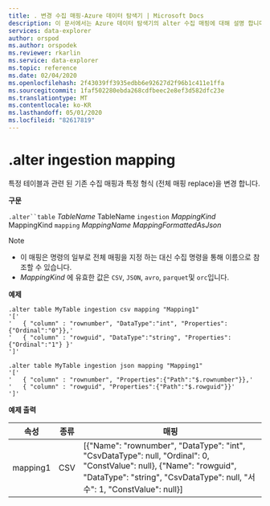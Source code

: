 ```yaml
---
title: . 변경 수집 매핑-Azure 데이터 탐색기 | Microsoft Docs
description: 이 문서에서는 Azure 데이터 탐색기의 alter 수집 매핑에 대해 설명 합니다.
services: data-explorer
author: orspod
ms.author: orspodek
ms.reviewer: rkarlin
ms.service: data-explorer
ms.topic: reference
ms.date: 02/04/2020
ms.openlocfilehash: 2f43039ff3935edbb6e92627d2f96b1c411e1ffa
ms.sourcegitcommit: 1faf502280ebda268cdfbeec2e8ef3d582dfc23e
ms.translationtype: MT
ms.contentlocale: ko-KR
ms.lasthandoff: 05/01/2020
ms.locfileid: "82617819"
---
```

# <a name="alter-ingestion-mapping"></a>.alter ingestion mapping

특정 테이블과 관련 된 기존 수집 매핑과 특정 형식 (전체 매핑 replace)을 변경 합니다.

**구문**

`.alter``table` *TableName* TableName `ingestion` *MappingKind* MappingKind `mapping` *MappingName* *MappingFormattedAsJson*

> [!NOTE]
> * 이 매핑은 명령의 일부로 전체 매핑을 지정 하는 대신 수집 명령을 통해 이름으로 참조할 수 있습니다.
> * _MappingKind_ 에 유효한 값은 `CSV`, `JSON`, `avro`, `parquet`및 `orc`입니다.

**예제** 
 
```kusto
.alter table MyTable ingestion csv mapping "Mapping1"
'['
'   { "column" : "rownumber", "DataType":"int", "Properties":{"Ordinal":"0"}},'
'   { "column" : "rowguid", "DataType":"string", "Properties":{"Ordinal":"1"} }'
']'

.alter table MyTable ingestion json mapping "Mapping1"
'['
'   { "column" : "rownumber", "Properties":{"Path":"$.rownumber"}},'
'   { "column" : "rowguid", "Properties":{"Path":"$.rowguid"}}'
']'
```

**예제 출력**

| 속성     | 종류 | 매핑                                                                                                                                                                          |
|----------|------|----------------------------------------------------------------------------------------------------------------------------------------------------------------------------------|
| mapping1 | CSV  | [{"Name": "rownumber", "DataType": "int", "CsvDataType": null, "Ordinal": 0, "ConstValue": null}, {"Name": "rowguid", "DataType": "string", "CsvDataType": null, "서 수": 1, "ConstValue": null}] |
